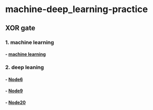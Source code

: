 # machine-deep_learning-practice

## XOR gate
### 1. machine learning
#### - [machine learning](https://github.com/suhwajo/machine-deep_learning-practice/blob/master/XORgate_deep_learning_practice/machine_learning_lecture18.ipynb)

### 2. deep leaning
#### - [Node6](https://github.com/suhwajo/machine-deep_learning-practice/blob/master/XORgate_deep_learning_practice/Deep_Learning_XOR_Node6.ipynb)
#### - [Node9](https://github.com/suhwajo/machine-deep_learning-practice/blob/master/XORgate_deep_learning_practice/Deep_Learning_XOR_Node9.ipynb)
#### - [Node20](https://github.com/suhwajo/machine-deep_learning-practice/blob/master/XORgate_deep_learning_practice/Deep_Learning_XOR_Node20.ipynb)
